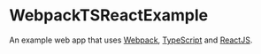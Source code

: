 # WebpackTSReactExample
An example web app that uses [Webpack](http://webpack.github.io/), [TypeScript](http://www.typescriptlang.org/) and [ReactJS](https://facebook.github.io/react/).

